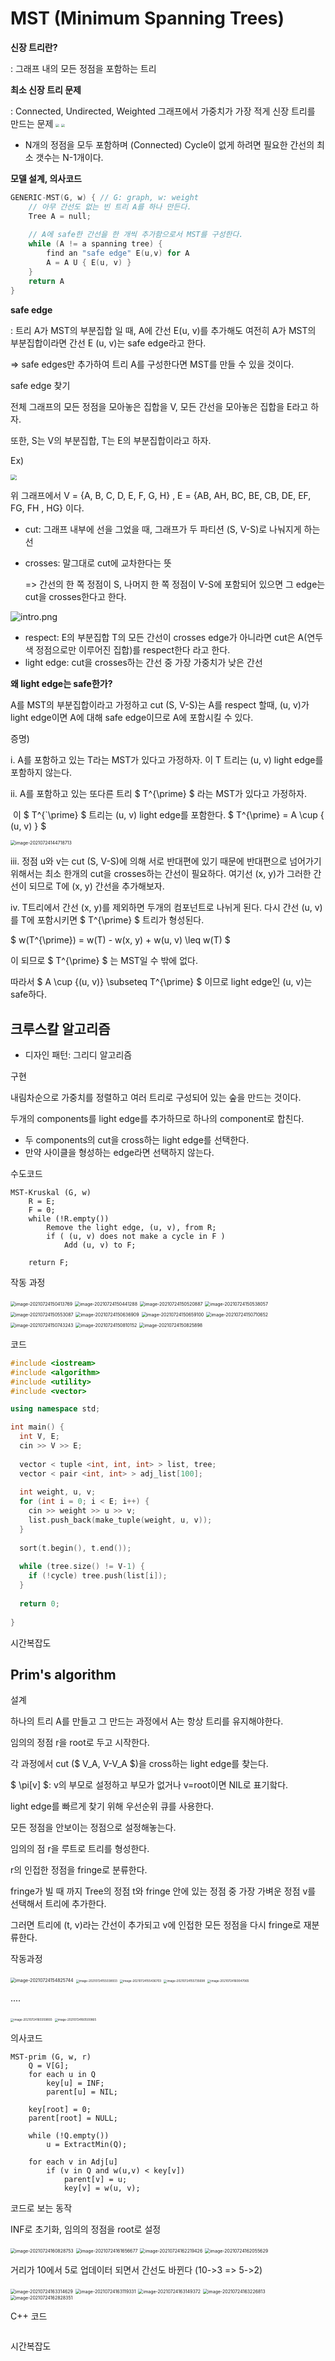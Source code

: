 # MST (Minimum Spanning Trees)

**신장 트리란?**

: 그래프 내의 모든 정점을 포함하는 트리



**최소 신장 트리 문제**

: Connected, Undirected, Weighted 그래프에서 가중치가 가장 적게 신장 트리를 만드는 문제
<img src="https://github.com/doooooooong/studyBoard/blob/master/algorithm/Graph/images/MST_intro1.png?raw=true" style="zoom: 33%;" />  <img src="https://github.com/doooooooong/studyBoard/blob/master/algorithm/Graph/images/MST_intro2.png?raw=true" style="zoom: 33%;" />



- N개의 정점을 모두 포함하며 (Connected) Cycle이 없게 하려면 필요한 간선의 최소 갯수는 N-1개이다.

  

**모델 설계, 의사코드**

```c++
GENERIC-MST(G, w) { // G: graph, w: weight
    // 아무 간선도 없는 빈 트리 A를 하나 만든다.
	Tree A = null;
    
    // A에 safe한 간선을 한 개씩 추가함으로서 MST를 구성한다.
	while (A != a spanning tree) {
		find an "safe edge" E(u,v) for A
		A = A U { E(u, v) } 
    }
	return A
}
```



**safe edge**

: 트리 A가 MST의 부분집합 일 때, A에 간선 E(u, v)를 추가해도 여전히 A가 MST의 부분집합이라면 간선 E (u, v)는 safe edge라고 한다.

=> safe edges만 추가하여 트리 A를 구성한다면 MST를 만들 수 있을 것이다.



safe edge 찾기

전체 그래프의 모든 정점을 모아놓은 집합을 V, 모든 간선을 모아놓은 집합을 E라고 하자.

또한, S는 V의 부분집합, T는 E의 부분집합이라고 하자.

Ex) 

<img src="https://github.com/doooooooong/studyBoard/blob/master/algorithm/Graph/images/MST_intro2.png?raw=true" style="zoom: 60%;" />

위 그래프에서 V = {A, B, C, D, E, F, G, H} , E = {AB, AH, BC, BE, CB, DE, EF,  FG, FH , HG} 이다.

- cut: 그래프 내부에 선을 그었을 때, 그래프가 두 파티션 (S, V-S)로 나눠지게 하는 선

- crosses: 말그대로 cut에 교차한다는 뜻

  => 간선의 한 쪽 정점이 S, 나머지 한 쪽 정점이 V-S에 포함되어 있으면 그 edge는 cut을 crosses한다고 한다.

![intro.png](https://github.com/doooooooong/studyBoard/blob/master/algorithm/Graph/images/crossEdge.png?raw=true)

- respect: E의 부분집합 T의 모든 간선이 crosses edge가 아니라면  cut은 A(연두색 정점으로만 이루어진 집합)를 respect한다 라고 한다. 
- light edge: cut을 crosses하는 간선 중 가장 가중치가 낮은 간선





**왜 light edge는 safe한가?**

A를 MST의 부분집합이라고 가정하고 cut (S, V-S)는 A를 respect 할때, (u, v)가 light edge이면 A에 대해 safe edge이므로 A에 포함시킬 수 있다.



증명) 

i. A를 포함하고 있는 T라는 MST가 있다고 가정하자. 이 T 트리는 (u, v) light edge를 포함하지 않는다.

ii. A를 포함하고 있는 또다른 트리 $ T^{\prime} $ 라는 MST가 있다고 가정하자. 

​	이 $ T^{`\prime} $ 트리는 (u, v) light edge를 포함한다.  $ T^{\prime} = A \cup \{ (u, v) \} $

<img src="https://github.com/doooooooong/studyBoard/blob/master/algorithm/Graph/images/image-20210724144718713.png?raw=true" alt="image-20210724144718713" style="zoom:50%;" />



iii. 정점 u와 v는 cut (S, V-S)에 의해 서로 반대편에 있기 때문에 반대편으로 넘어가기 위해서는 최소 한개의 cut을 crosses하는 간선이 필요하다. 여기선 (x, y)가 그러한 간선이 되므로 T에 (x, y) 간선을 추가해보자.



iv. T트리에서 간선 (x, y)를 제외하면 두개의 컴포넌트로 나뉘게 된다. 다시 간선 (u, v)를 T에 포함시키면 $ T^{\prime} $ 트리가 형성된다.



$ w(T^{\prime}) = w(T) - w(x, y) + w(u, v) \leq w(T) $ 

이 되므로 $ T^{\prime} $ 는 MST일 수 밖에 없다. 

따라서 $ A \cup \{(u, v)\} \subseteq T^{\prime} $ 이므로 light edge인 (u, v)는 safe하다.





## 크루스칼 알고리즘

- 디자인 패턴: 그리디 알고리즘



구현

내림차순으로 가중치를 정렬하고 여러 트리로 구성되어 있는 숲을 만드는 것이다.

두개의 components를 light edge를 추가하므로 하나의 component로 합친다.

- 두 components의 cut을 cross하는 light edge를 선택한다.
- 만약 사이클을 형성하는 edge라면 선택하지 않는다.





수도코드

```pseudocode
MST-Kruskal (G, w)
	R = E;
	F = 0;
	while (!R.empty()) 
		Remove the light edge, (u, v), from R;
		if ( (u, v) does not make a cycle in F )
			Add (u, v) to F;
			
	return F;
```



작동 과정

<img src="https://github.com/doooooooong/studyBoard/blob/master/algorithm/Graph/images/image-20210724150413769.png?raw=true" alt="image-20210724150413769" style="zoom:50%;" />



<img src="https://github.com/doooooooong/studyBoard/blob/master/algorithm/Graph/images/image-20210724150441288.png?raw=true" alt="image-20210724150441288" style="zoom:50%;" />



<img src="https://github.com/doooooooong/studyBoard/blob/master/algorithm/Graph/images/image-20210724150520887.png?raw=true" alt="image-20210724150520887" style="zoom:50%;" />



<img src="https://github.com/doooooooong/studyBoard/blob/master/algorithm/Graph/images/image-20210724150538057.png?raw=true" alt="image-20210724150538057" style="zoom:50%;" />



<img src="https://github.com/doooooooong/studyBoard/blob/master/algorithm/Graph/images/image-20210724150553087.png?raw=true" alt="image-20210724150553087" style="zoom:50%;" />



<img src="https://github.com/doooooooong/studyBoard/blob/master/algorithm/Graph/images/image-20210724150636909.png?raw=true" alt="image-20210724150636909" style="zoom:50%;" />



<img src="https://github.com/doooooooong/studyBoard/blob/master/algorithm/Graph/images/image-20210724150659100.png?raw=true" alt="image-20210724150659100" style="zoom:50%;" />



<img src="https://github.com/doooooooong/studyBoard/blob/master/algorithm/Graph/images/image-20210724150710652.png?raw=true" alt="image-20210724150710652" style="zoom:50%;" />



<img src="https://github.com/doooooooong/studyBoard/blob/master/algorithm/Graph/images/image-20210724150743243.png?raw=true" alt="image-20210724150743243" style="zoom:50%;" />



<img src="https://github.com/doooooooong/studyBoard/blob/master/algorithm/Graph/images/image-20210724150810152.png?raw=true" alt="image-20210724150810152" style="zoom:50%;" />



<img src="https://github.com/doooooooong/studyBoard/blob/master/algorithm/Graph/images/image-20210724150825898.png?raw=true" alt="image-20210724150825898" style="zoom:50%;" />



코드

```c++
#include <iostream>
#include <algorithm>
#include <utility>
#include <vector>

using namespace std;

int main() {
  int V, E;
  cin >> V >> E;
  
  vector < tuple <int, int, int> > list, tree;
  vector < pair <int, int> > adj_list[100];
  
  int weight, u, v;
  for (int i = 0; i < E; i++) {
    cin >> weight >> u >> v;
    list.push_back(make_tuple(weight, u, v));
  }
  
  sort(t.begin(), t.end());
  
  while (tree.size() != V-1) {
    if (!cycle) tree.push(list[i]);
  }
  
  return 0;
  
}
```





시간복잡도





## Prim's algorithm



설계

하나의 트리 A를 만들고 그 만드는 과정에서 A는 항상 트리를 유지해야한다.

임의의 정점 r을 root로 두고 시작한다.

각 과정에서  cut ($ V_A, V-V_A $)을 cross하는 light edge를 찾는다.

$ \pi[v] $: v의 부모로 설정하고 부모가 없거나 v=root이면 NIL로 표기핰다.

light edge를 빠르게 찾기 위해 우선순위 큐를 사용한다.



모든 정점을 안보이는 정점으로 설정해놓는다.

임의의 점 r을 루트로 트리를 형성한다.

r의 인접한 정점을 fringe로 분류한다.

fringe가 빌 때 까지 Tree의 정점 t와 fringe 안에 있는 정점 중 가장 가벼운 정점 v를 선택해서 트리에 추가한다.

그러면 트리에 (t, v)라는 간선이 추가되고 v에 인접한 모든 정점을 다시 fringe로 재분류한다.



작동과정

<img src="https://github.com/doooooooong/studyBoard/blob/master/algorithm/Graph/images/image-20210724154825744.png?raw=true" alt="image-20210724154825744" style="zoom:50%;" />



<img src="https://github.com/doooooooong/studyBoard/blob/master/algorithm/Graph/images/image-20210724155038933.png?raw=true" alt="image-20210724155038933" style="zoom:33%;" />



<img src="https://github.com/doooooooong/studyBoard/blob/master/algorithm/Graph/images/image-20210724155436703.png?raw=true" alt="image-20210724155436703" style="zoom:33%;" />

<img src="https://github.com/doooooooong/studyBoard/blob/master/algorithm/Graph/images/image-20210724155735698.png?raw=true" alt="image-20210724155735698" style="zoom:33%;" />



<img src="https://github.com/doooooooong/studyBoard/blob/master/algorithm/Graph/images/image-20210724160047065.png?raw=true" alt="image-20210724160047065" style="zoom:33%;" />



....

<img src="https://github.com/doooooooong/studyBoard/blob/master/algorithm/Graph/images/image-20210724160359893.png?raw=true" alt="image-20210724160359893" style="zoom:33%;" />

<img src="https://github.com/doooooooong/studyBoard/blob/master/algorithm/Graph/images/image-20210724160500865.png?raw=true" alt="image-20210724160500865" style="zoom:33%;" />



의사코드

```pseudocode
MST-prim (G, w, r)
	Q = V[G];
	for each u in Q
		key[u] = INF;
		parent[u] = NIL;
		
	key[root] = 0;
	parent[root] = NULL;
	
	while (!Q.empty())
		u = ExtractMin(Q);
		
    for each v in Adj[u]
    	if (v in Q and w(u,v) < key[v])
    		parent[v] = u;
    		key[v] = w(u, v);
```





코드로 보는 동작



INF로 초기화, 임의의 정점을 root로 설정

<img src="https://github.com/doooooooong/studyBoard/blob/master/algorithm/Graph/images/image-20210724160828753.png?raw=true" alt="image-20210724160828753" style="zoom:50%;" />

  

<img src="https://github.com/doooooooong/studyBoard/blob/master/algorithm/Graph/images/image-20210724161656677.png?raw=true" alt="image-20210724161656677" style="zoom:50%;" />



<img src="https://github.com/doooooooong/studyBoard/blob/master/algorithm/Graph/images/image-20210724162219426.png?raw=true" alt="image-20210724162219426" style="zoom:50%;" />

<img src="https://github.com/doooooooong/studyBoard/blob/master/algorithm/Graph/images/image-20210724162055629.png?raw=true" alt="image-20210724162055629" style="zoom:50%;" />



거리가 10에서 5로 업데이터 되면서 간선도 바뀐다 (10->3 => 5->2)



<img src="https://github.com/doooooooong/studyBoard/blob/master/algorithm/Graph/images/image-20210724163314629.png?raw=true" alt="image-20210724163314629" style="zoom:50%;" />



<img src="https://github.com/doooooooong/studyBoard/blob/master/algorithm/Graph/images/image-20210724163119331.png?raw=true" alt="image-20210724163119331" style="zoom:50%;" />



<img src="https://github.com/doooooooong/studyBoard/blob/master/algorithm/Graph/images/image-20210724163149372.png?raw=true" alt="image-20210724163149372" style="zoom:50%;" />



<img src="https://github.com/doooooooong/studyBoard/blob/master/algorithm/Graph/images/image-20210724163226813.png?raw=true" alt="image-20210724163226813" style="zoom:50%;" />



<img src="https://github.com/doooooooong/studyBoard/blob/master/algorithm/Graph/images/image-20210724162828351.png?raw=true" alt="image-20210724162828351" style="zoom:50%;" />







C++ 코드

```c++
```



시간복잡도





